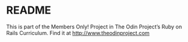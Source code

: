 # README

This is part of the Members Only! Project in The Odin Project’s Ruby on Rails Curriculum. Find it at http://www.theodinproject.com
